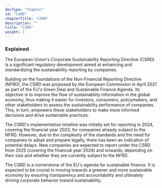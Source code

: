 ```yaml
---
docType: "Chapter"
id: "CSRD"
chapterTitle: "CSRD"
description: ""
title: "CSRD"
weight: 1
---
```


### Explained

The European Union's Corporate Sustainability Reporting Directive (CSRD) is a significant regulatory development aimed at enhancing and standardizing the sustainability reporting by companies.

Building on the foundations of the Non-Financial Reporting Directive (NFRD), the CSRD was proposed by the European Commission in April 2021 as part of the EU's Green Deal and Sustainable Finance Agenda. Its objective is to improve the flow of sustainability information in the global economy, thus making it easier for investors, consumers, policymakers, and other stakeholders to assess the sustainability performance of companies. This, in turn, empowers these stakeholders to make more informed decisions and drive sustainable practices.

The CSRD's implementation timeline was initially set for reporting in 2024, covering the financial year 2023, for companies already subject to the NFRD. However, due to the complexity of the standards and the need for companies to adopt and prepare legally, there has been an indication of potential delays. New companies are expected to report under the CSRD from 2025 (covering the financial year 2024) and onwards, depending on their size and whether they are currently subject to the NFRD.

The CSRD is a cornerstone of the EU's agenda for sustainable finance. It is expected to be crucial in moving towards a greener and more sustainable economy by ensuring transparency and accountability and ultimately driving corporate behavior toward sustainability.
